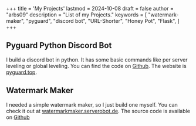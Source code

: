 +++
title = 'My Projects'
lastmod = 2024-10-08
draft = false
author = "arbs09"
description = "List of my Projects."
keywords = [
    "watermark-maker",
    "pyguard",
    "discord bot",
    "URL-Shorter",
    "Honey Pot",
    "Flask",
]
+++

## Pyguard Python Discord Bot

I build a discord bot in python. It has some basic commands like per server leveling or global leveling. You can find the code on [Github](https://github.com/arbs09/pyguard). The website is [pyguard.top](https://pyguard.arbs09.dev/).

## Watermark Maker

I needed a simple watermark maker, so I just build one myself. You can check it out at [watermarkmaker.serverobot.de](https://watermarkmaker.serverobot.de/). The source code is available on [Github](https://github.com/arbs09/watermarkmaker)
